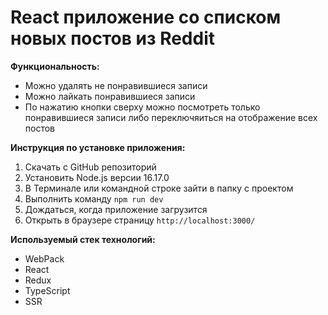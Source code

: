 # React приложение со списком новых постов из Reddit

**Функциональность:**

- Можно удалять не понравившиеся записи
- Можно лайкать понравившиеся записи
- По нажатию кнопки сверху можно посмотреть только понравившиеся записи либо переключяиться на отображение всех постов

**Инструкция по установке приложения:**

1. Скачать с GitHub репозиторий
2. Установить Node.js версии 16.17.0
3. В Терминале или командной строке зайти в папку с проектом
4. Выполнить команду `npm run dev`
5. Дождаться, когда приложение загрузится
6. Открыть в браузере страницу `http://localhost:3000/`

**Используемый стек технологий:**

- WebPack
- React
- Redux
- TypeScript
- SSR
